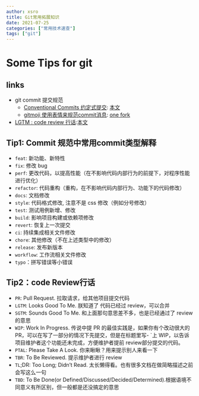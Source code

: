 ```yaml
---
author: xsro
title: Git常用拓展知识
date: 2021-07-25
categories: ["常用技术速查"]
tags: ["git"]
---
```


# Some Tips for git

## links

- git commit 提交规范
  - [Conventional Commits 约定式提交](https://www.conventionalcommits.org/): [本文](#tip1-commit-规范中常用commit类型解释)
  - [gitmoji 使用表情来规范commit消息](https://gitmoji.dev/): [one fork](https://gitmoji.js.org/)
- [LGTM : code review 行话](https://www.jianshu.com/p/238a1e1f4037):[本文](#tip2code-review行话)

## Tip1: Commit 规范中常用commit类型解释

- `feat`: 新功能、新特性
- `fix`: 修改 bug
- `perf`: 更改代码，以提高性能（在不影响代码内部行为的前提下，对程序性能进行优化）
- `refactor`: 代码重构（重构，在不影响代码内部行为、功能下的代码修改）
- `docs`: 文档修改
- `style`: 代码格式修改, 注意不是 css 修改（例如分号修改）
- `test`: 测试用例新增、修改
- `build`: 影响项目构建或依赖项修改
- `revert`: 恢复上一次提交
- `ci`: 持续集成相关文件修改
- `chore`: 其他修改（不在上述类型中的修改）
- `release`: 发布新版本
- `workflow`: 工作流相关文件修改
- `typo`：拼写错误等小错误

## Tip2：code Review行话

- `PR`: Pull Request. 拉取请求，给其他项目提交代码
- `LGTM`: Looks Good To Me. 朕知道了 代码已经过 review，可以合并
- `SGTM`: Sounds Good To Me. 和上面那句意思差不多，也是已经通过了 review 的意思
- `WIP`: Work In Progress. 传说中提 PR 的最佳实践是，如果你有个改动很大的PR，可以在写了一部分的情况下先提交，但是在标题里写- `上 WIP，以告诉项目维护者这个功能还未完成，方便维护者提前 review部分提交的代码。
- `PTAL`: Please Take A Look. 你来瞅瞅？用来提示别人来看一下
- `TBR`: To Be Reviewed. 提示维护者进行 review
- `TL`;DR: Too Long; Didn’t Read. 太长懒得看。也有很多文档在做简略描述之前会写这么一句
- `TBD`: To Be Done(or Defined/Discussed/Decided/Determined).根据语境不同意义有所区别，但一般都是还没搞定的意思
